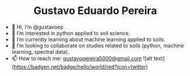 <h1 align="center"> Gustavo Eduardo Pereira </h1>

- 👋  Hi, I’m @gustavoep
- 👀  I’m interested in python applied to soil science.
- 🌱 I’m currently learning about machine learning applied to soils.
- 💞️ I’m looking to collaborate on studies related to soils (python, machine learning, spectral data).
- 📫 How to reach me: gustavopereira5000@gmail.com
!\[alt text\](https://badgen.net/badge/hello/world/red?icon=twitter)

